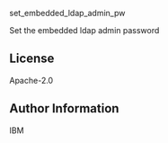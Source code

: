 set_embedded_ldap_admin_pw

Set the embedded ldap admin password

License
-------
Apache-2.0

Author Information
------------------
IBM
